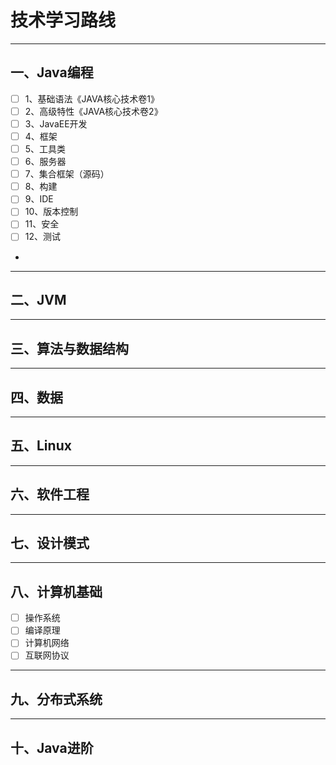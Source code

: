 # 技术学习路线
--- 
## 一、Java编程
- [ ] 1、基础语法《JAVA核心技术卷1》
- [ ] 2、高级特性《JAVA核心技术卷2》
- [ ] 3、JavaEE开发
- [ ] 4、框架
- [ ] 5、工具类
- [ ] 6、服务器
- [ ] 7、集合框架（源码）
- [ ] 8、构建
- [ ] 9、IDE
- [ ] 10、版本控制
- [ ] 11、安全
- [ ] 12、测试
- 
--- 
## 二、JVM
--- 
## 三、算法与数据结构
--- 
## 四、数据
--- 
## 五、Linux
--- 
## 六、软件工程
--- 
## 七、设计模式
---
## 八、计算机基础
- [ ] 操作系统
- [ ] 编译原理
- [ ] 计算机网络
- [ ] 互联网协议
--- 
## 九、分布式系统
---
## 十、Java进阶
